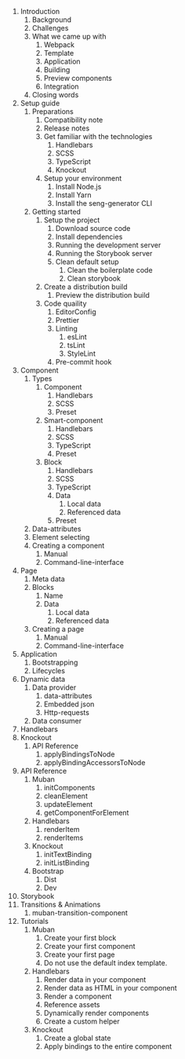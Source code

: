 1. Introduction
   1. Background
   2. Challenges
   3. What we came up with
      1. Webpack
      2. Template
      3. Application
      4. Building
      5. Preview components
      6. Integration
   4. Closing words
2. Setup guide
   1. Preparations
      1. Compatibility note
      2. Release notes
      3. Get familiar with the technologies
         1. Handlebars
         2. SCSS
         3. TypeScript
         4. Knockout
      4. Setup your environment
         1. Install Node.js 
         2. Install Yarn
         3. Install the seng-generator CLI
   2. Getting started
      1. Setup the project
         1. Download source code
         2. Install dependencies
         3. Running the development server
         4. Running the Storybook server
         5. Clean default setup
            1. Clean the boilerplate code
            2. Clean storybook
      2. Create a distribution build
         1. Preview the distribution build
      3. Code quaility
         1. EditorConfig
         2. Prettier
         3. Linting
            1. esLint
            2. tsLint
            3. StyleLint
         4. Pre-commit hook
3. Component
   1. Types
      1. Component
         1. Handlebars
         2. SCSS
         3. Preset
      2. Smart-component
         1. Handlebars
         2. SCSS
         3. TypeScript
         4. Preset
      3. Block
         1. Handlebars
         2. SCSS
         3. TypeScript
         4. Data
            1. Local data
            2. Referenced data
         5. Preset
   2. Data-attributes
   3. Element selecting
   4. Creating a component
      1. Manual
      2. Command-line-interface
4. Page
   1. Meta data
   2. Blocks
      1. Name
      2. Data
         1. Local data
         2. Referenced data
   3. Creating a page
      1. Manual
      2. Command-line-interface
5. Application
   1. Bootstrapping
   2. Lifecycles
6. Dynamic data
   1. Data provider
      1. data-attributes
      2. Embedded json
      3. Http-requests
   2. Data consumer
7. Handlebars
8. Knockout
   1. API Reference
      1. applyBindingsToNode
      2. applyBindingAccessorsToNode
9. API Reference
   1. Muban
      1. initComponents
      2. cleanElement
      3. updateElement
      4. getComponentForElement
   2. Handlebars
      1. renderItem
      2. renderItems
   3. Knockout
      1. initTextBinding
      2. initListBinding
   4. Bootstrap
      1. Dist
      2. Dev
10. Storybook
11. Transitions & Animations
    1. muban-transition-component
12. Tutorials
    1. Muban
       1. Create your first block
       2. Create your first component
       3. Create your first page
       4. Do not use the default index template.
    2. Handlebars
       1. Render data in your component
       2. Render data as HTML in your component
       3. Render a component
       4. Reference assets
       5. Dynamically render components
       6. Create a custom helper
    3. Knockout 
       1. Create a global state
       2. Apply bindings to the entire component